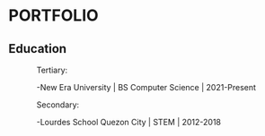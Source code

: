 <!DOCTYPE html>
<html>
<head></head>
<style>
  p {
  text-indent: 50px;
}
</style>
<body>
<h1>PORTFOLIO</h1>
<h2>Education</h2>
 <p>Tertiary:</p>
  <p>-New Era University | BS Computer Science | 2021-Present</p>
  <p>Secondary:</p>
   <p>-Lourdes School Quezon City | STEM | 2012-2018</p>

<!--
  <p style="text-indent: 30px;">Tertiary:</p>
  <p style="text-indent: 50px;">-New Era University | BS Computer Science | 2021-Present</p>
  <p style="text-indent: 30px;">Secondary:</p>
   <p style="text-indent: 50px;">-Lourdes School Quezon City | STEM | 2012-2018</p>
<!--
<p>
<h2>Certification</h2>
  -Department of Information and Communications Technology:
    -Programming for Beginners Using Python | July 26, 2022
  -Simplilearn:
    -Business Analytics with Excel | September 8, 2023
SKILL SETS
  -Known programming languages:
    -Java
    -Fortran
    -Python
</p>
-->
    
</body>
</html>
